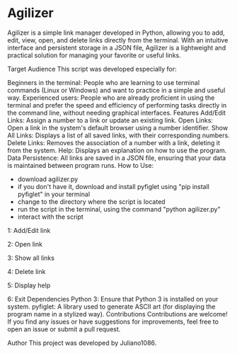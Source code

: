 # Agilizer
Agilizer is a simple link manager developed in Python, allowing you to add, edit, view, open, and delete links directly from the terminal. With an intuitive interface and persistent storage in a JSON file, Agilizer is a lightweight and practical solution for managing your favorite or useful links.

Target Audience
This script was developed especially for:

Beginners in the terminal: People who are learning to use terminal commands (Linux or Windows) and want to practice in a simple and useful way.
Experienced users: People who are already proficient in using the terminal and prefer the speed and efficiency of performing tasks directly in the command line, without needing graphical interfaces.
Features
Add/Edit Links: Assign a number to a link or update an existing link.
Open Links: Open a link in the system's default browser using a number identifier.
Show All Links: Displays a list of all saved links, with their corresponding numbers.
Delete Links: Removes the association of a number with a link, deleting it from the system.
Help: Displays an explanation on how to use the program.
Data Persistence: All links are saved in a JSON file, ensuring that your data is maintained between program runs.
How to Use:

- download agilizer.py
- if you don't have it, download and install pyfiglet using "pip install pyfiglet" in your terminal
- change to the directory where the script is located
- run the script in the terminal, using the command "python agilizer.py"
- interact with the script

1: Add/Edit link

2: Open link

3: Show all links

4: Delete link

5: Display help

6: Exit
Dependencies
Python 3: Ensure that Python 3 is installed on your system.
pyfiglet: A library used to generate ASCII art (for displaying the program name in a stylized way).
Contributions
Contributions are welcome! If you find any issues or have suggestions for improvements, feel free to open an issue or submit a pull request.

Author
This project was developed by Juliano1086.
